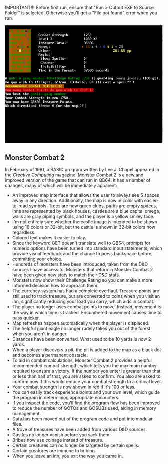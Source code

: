 IMPORTANT!!! Before first run, ensure that "Run > Output EXE to Source Folder" is selected. Otherwise you'll get a "File not found" error when you run.

![Screenshot](https://raw.githubusercontent.com/schnautzr/monster2.bas/master/img/Screenshot.png)

## Monster Combat 2
In February of 1981, a BASIC program written by Lee J. Chapel appeared in the *Creative Computing* magazine. Monster Combat 2 is a new and improved version of the game that can run in QB64. It has a number of changes, many of which will be immediately apparent:

 - An improved map interface that allows the user to always see 5 spaces away in any direction. Additionally, the map is now in color with easier-to-read symbols. Trees are now green clubs, paths are empty spaces, inns are represented by black houses, castles are a blue capital omega, walls are gray piping symbols, and the player is a yellow smiley face.
 - I'm not entirely sure whether the castle image is intended to be shown using 16 colors or 32-bit, but the castle is shown in 32-bit colors now regardless.
 - Colored text makes it easier to play.
 - Since the keyword GET doesn't translate well to QB64, prompts for numeric options have been turned into standard input statements, which provide visual feedback and the chance to press backspace before committing your choice.
 - Hundreds of monsters have been introduced, taken from the D&D sources I have access to. Monsters that return in Monster Combat 2 have been given new stats to match their D&D stats.
 - Monsters now show their Challenge Rating so you can make a more informed decision how to approach them.
 - The currency system has had a complete overhaul. Treasure points are still used to track treasure, but are converted to coins when you visit an inn, significantly reducing your load you carry, which aids in combat.
 - The player no longer uses combat points to move. Instead, movement is the way in which time is tracked. Encumbered movement causes time to pass quicker.
 - Map refreshes happen automatically when the player is displaced.
 - The helpful giant eagle no longer rudely takes you out of the forest when you aren't in danger.
 - Distances have been converted. What used to be 10 yards is now 2 yards.
 - When a player discovers a pit, the pit is added to the map as a black dot and becomes a permanent obstacle.
 - To aid in combat calculations, Monster Combat 2 provides a helpful recommended combat strength, which tells you the maximum number required to ensure a victory. If the number you enter is greater than that or less than half of that, you are asked to confirm. You also are asked to confirm now if this would reduce your combat strength to a critical level.
 - Your combat strength is now shown in red if it's 100 or less.
 - You can easily track experience points and your own level, which guide the program in determining appropriate encounters.
 - If you inspect the code, you'll find the program flow has been improved to reduce the number of GOTOs and GOSUBs used, aiding in memory management.
 - Data has been moved out of the program code and put into modular files.
 - A trove of treasures have been added from various D&D sources.
 - Castles no longer vanish before you sack them.
 - Bribes now use coinage instead of treasure.
 - Certain creatures can no longer be targeted by certain spells.
 - Certain creatures are immune to bribing.
 - When you leave an inn, you exit the way you came in.
